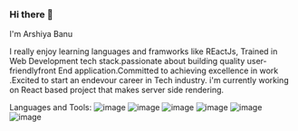 ### Hi there 👋

I'm Arshiya Banu 

I really enjoy learning languages  and framworks like REactJs, Trained in Web Development tech stack.passionate about building quality user-friendlyfront End application.Committed to achieving excellence
in  work .Excited to start an endevour career  in Tech industry. 
 i'm currently working on React based project that makes server side rendering.

Languages and Tools:
![image](https://github.com/banuArsh/banuArsh/assets/141914142/ef313576-24bf-47a9-b140-1eef752007af)  ![image](https://github.com/banuArsh/banuArsh/assets/141914142/ac582348-2c27-44f8-950f-40a25081cab0)
![image](https://github.com/banuArsh/banuArsh/assets/141914142/321219fc-a9d7-4d70-8ff4-b5998771f1ef)  ![image](https://github.com/banuArsh/banuArsh/assets/141914142/63f61f76-78cc-401c-9941-3c1a840596ae)
![image](https://github.com/banuArsh/banuArsh/assets/141914142/322a366c-a783-4846-aefc-7f810bfefa1e)  ![image](https://github.com/banuArsh/banuArsh/assets/141914142/cbd2229e-869a-46c2-80c7-f510316b97b8)



